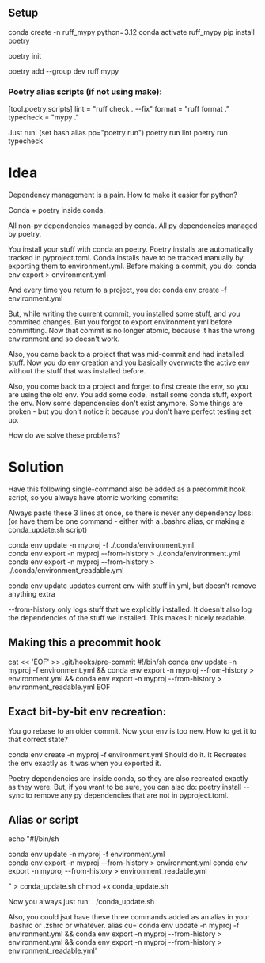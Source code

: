 

## Setup

conda create -n ruff_mypy python=3.12
conda activate ruff_mypy
pip install poetry

poetry init

poetry add --group dev ruff mypy





### Poetry alias scripts (if not using make):

[tool.poetry.scripts]
lint = "ruff check . --fix"
format = "ruff format ."
typecheck = "mypy ."

Just run:
(set bash alias pp="poetry run")
poetry run lint
poetry run typecheck










# Idea

Dependency management is a pain.
How to make it easier for python?

Conda + poetry inside conda.

All non-py dependencies managed by conda.
All py dependencies managed by poetry.

You install your stuff with conda an poetry.
Poetry installs are automatically tracked in pyproject.toml.
Conda installs have to be tracked manually by exporting them to environment.yml.
Before making a commit, you do:
conda env export > environment.yml

And every time you return to a project, you do:
conda env create -f environment.yml

But, while writing the current commit, you installed some stuff, and you commited changes.
But you forgot to export environment.yml before committing.
Now that commit is no longer atomic, because it has the wrong environment and so doesn't work.

Also, you came back to a project that was mid-commit and had installed stuff.
Now you do env creation and you basically overwrote the active env without the stuff that was installed before.

Also, you come back to a project and forget to first create the env, so you are using the old env.
You add some code, install some conda stuff, export the env.
Now some dependencies don't exist anymore.
Some things are broken - but you don't notice it because you don't have perfect testing set up.

How do we solve these problems?




# Solution


Have this following single-command also be added as a precommit hook script, so you always have atomic working commits:

Always paste these 3 lines at once, so there is never any dependency loss:
(or have them be one command - either with a .bashrc alias, or making a conda_update.sh script)

conda env update -n myproj -f ./.conda/environment.yml    
conda env export -n myproj --from-history > ./.conda/environment.yml
conda env export -n myproj --from-history > ./.conda/environment_readable.yml




conda env update     updates current env with stuff in yml, but doesn't remove anything extra

--from-history only logs stuff that we explicitly installed.
It doesn't also log the dependencies of the stuff we installed.
This makes it nicely readable.


## Making this a precommit hook

cat << 'EOF' >> .git/hooks/pre-commit
#!/bin/sh
conda env update -n myproj -f environment.yml && conda env export -n myproj --from-history > environment.yml && conda env export -n myproj --from-history > environment_readable.yml
EOF




## Exact bit-by-bit env recreation:
You go rebase to an older commit. Now your env is too new.
How to get it to that correct state?


conda env create -n myproj -f environment.yml
Should do it. It Recreates the env exactly as it was when you exported it.

Poetry dependencies are inside conda, so they are also recreated exactly as they were.
But, if you want to be sure, you can also do:
poetry install --sync
to remove any py dependencies that are not in pyproject.toml.



## Alias or script


echo "#!/bin/sh

conda env update -n myproj -f environment.yml    
conda env export -n myproj --from-history > environment.yml
conda env export -n myproj --from-history > environment_readable.yml

" > conda_update.sh
chmod +x conda_update.sh

Now you always just run:
. /conda_update.sh

Also, you could jsut have these three commands added as an alias in your .bashrc or .zshrc or whatever.
alias cu='conda env update -n myproj -f environment.yml && conda env export -n myproj --from-history > environment.yml && conda env export -n myproj --from-history > environment_readable.yml'



